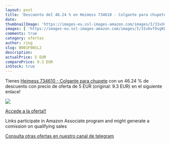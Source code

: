 ```yaml
---
layout: post
title: 'Descuento del 46.24 % en Heimess 734610 - Colgante para chupete'
date: 
thumbnailImage: 'https://images-eu.ssl-images-amazon.com/images/I/31vUvfOsgKL._SL200_.jpg'
images: [ 'https://images-eu.ssl-images-amazon.com/images/I/31vUvfOsgKL._SL200_.jpg' ]
comments: true
category: ofertas
author: ring
slug: B001F8W1L2
description:
actualPrice: 5 EUR
comparePrice: 9.3 EUR
inStock: true
---
```


Tienes [Heimess 734610 - Colgante para chupete](https://www.amazon.es/dp/B001F8W1L2/?tag=tolees-21) con un 46.24 % de descuento con precio de oferta de 5 EUR (original: 9.3 EUR) en el siguiente enlace!

[![](https://images-eu.ssl-images-amazon.com/images/I/31vUvfOsgKL._SL200_.jpg)](https://www.amazon.es/dp/B001F8W1L2/?tag=tolees-21)

[Accede a la oferta!!](https://www.amazon.es/dp/B001F8W1L2/?tag=tolees-21)

Links participate in Amazon Associate program and might generate a comission on qualifying sales

[Consulta otras ofertas en nuestro canal de telegram](https://t.me/s/ofertas25)
